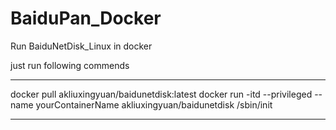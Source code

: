 # BaiduPan_Docker
Run BaiduNetDisk_Linux in docker

just run following commends

---
docker pull akliuxingyuan/baidunetdisk:latest
docker run -itd --privileged --name yourContainerName akliuxingyuan/baidunetdisk /sbin/init

---
